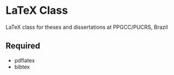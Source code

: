 
# LaTeX Class

LaTeX class for theses and dissertations at PPGCC/PUCRS, Brazil

## Required

- pdflatex
- bibtex
